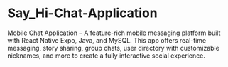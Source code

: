 # Say_Hi-Chat-Application
Mobile Chat Application – A feature-rich mobile messaging platform built with React Native Expo, Java, and MySQL. This app offers real-time messaging, story sharing, group chats, user directory with customizable nicknames, and more to create a fully interactive social experience.
